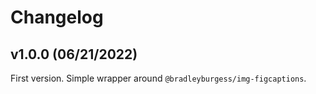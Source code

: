 # Changelog

## v1.0.0 (06/21/2022)

First version. Simple wrapper around `@bradleyburgess/img-figcaptions`.